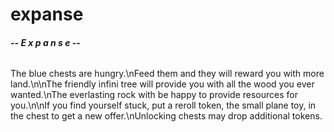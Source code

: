 # expanse
##### -- E x p a n s e --

###### 


The blue chests are hungry.\nFeed them and they will reward you with more land.\n\nThe friendly infini tree will provide you with all the wood you ever wanted.\nThe everlasting rock with be happy to provide resources for you.\n\nIf you find yourself stuck, put a reroll token, the small plane toy, in the chest to get a new offer.\nUnlocking chests may drop additional tokens.
